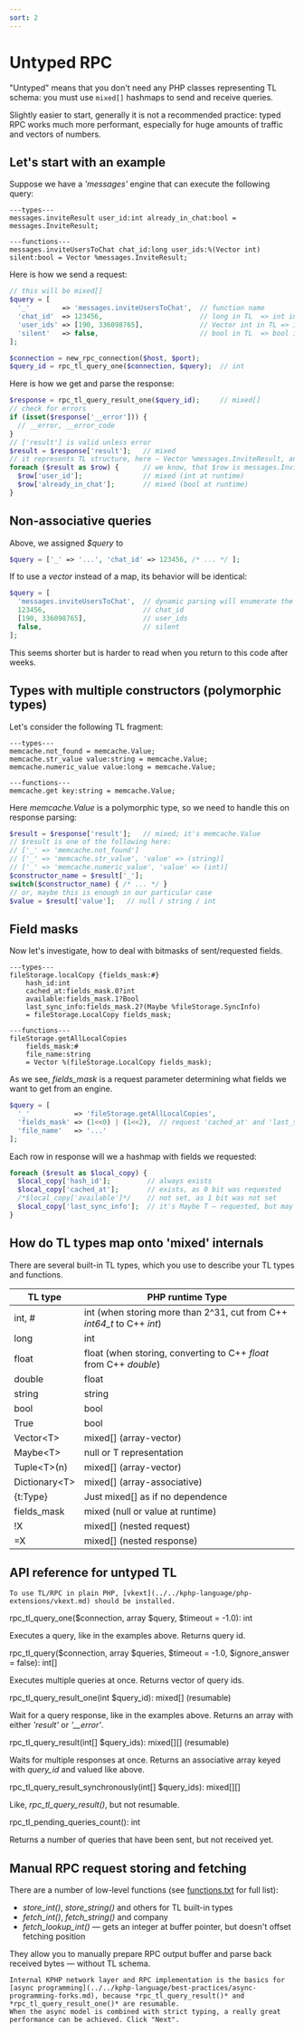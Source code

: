 ```yaml
---
sort: 2
---
```


# Untyped RPC

"Untyped" means that you don't need any PHP classes representing TL schema: you must use `mixed[]` hashmaps to send and receive queries.

Slightly easier to start, generally it is not a recommended practice: typed RPC works much more performant, especially for huge amounts of traffic and vectors of numbers.


## Let's start with an example

Suppose we have a *'messages'* engine that can execute the following query:
```
---types---
messages.inviteResult user_id:int already_in_chat:bool = messages.InviteResult;

---functions---
messages.inviteUsersToChat chat_id:long user_ids:%(Vector int) silent:bool = Vector %messages.InviteResult; 
```

Here is how we send a request:
```php
// this will be mixed[]
$query = [
  '_'        => 'messages.inviteUsersToChat',  // function name
  'chat_id'  => 123456,                        // long in TL  => int in PHP
  'user_ids' => [190, 336098765],              // Vector int in TL => int[] in PHP
  'silent'   => false,                         // bool in TL  => bool in PHP
];

$connection = new_rpc_connection($host, $port);
$query_id = rpc_tl_query_one($connection, $query);  // int
```

Here is how we get and parse the response:
```php
$response = rpc_tl_query_result_one($query_id);     // mixed[]
// check for errors
if (isset($response['__error'])) {
  // __error, __error_code
}
// ['result'] is valid unless error
$result = $response['result'];   // mixed
// it represents TL structure, here — Vector %messages.InviteResult, an array of arrays (hashmaps)
foreach ($result as $row) {      // we know, that $row is messages.InviteResult  
  $row['user_id'];               // mixed (int at runtime)
  $row['already_in_chat'];       // mixed (bool at runtime)
}
```


## Non-associative queries

Above, we assigned *$query* to 
```php
$query = ['_' => '...', 'chat_id' => 123456, /* ... */ ];
```

If to use a *vector* instead of a map, its behavior will be identical:
```php
$query = [
  'messages.inviteUsersToChat',  // dynamic parsing will enumerate the rest in TL schema order:
  123456,                        // chat_id
  [190, 336098765],              // user_ids
  false,                         // silent
];
```

This seems shorter but is harder to read when you return to this code after weeks.


## Types with multiple constructors (polymorphic types)

Let's consider the following TL fragment:
```
---types---
memcache.not_found = memcache.Value;
memcache.str_value value:string = memcache.Value;
memcache.numeric_value value:long = memcache.Value;

---functions---
memcache.get key:string = memcache.Value; 
```

Here *memcache.Value* is a polymorphic type, so we need to handle this on response parsing:
```php
$result = $response['result'];   // mixed; it's memcache.Value
// $result is one of the following here:
// ['_' => 'memcache.not_found']
// ['_' => 'memcache.str_value', 'value' => (string)]
// ['_' => 'memcache.numeric_value', 'value' => (int)]
$constructor_name = $result['_'];
switch($constructor_name) { /* ... */ }
// or, maybe this is enough in our particular case
$value = $result['value'];   // null / string / int
```


## Field masks

Now let's investigate, how to deal with bitmasks of sent/requested fields.
```
---types---
fileStorage.localCopy {fields_mask:#}
    hash_id:int
    cached_at:fields_mask.0?int
    available:fields_mask.1?Bool
    last_sync_info:fields_mask.2?(Maybe %fileStorage.SyncInfo)
    = fileStorage.LocalCopy fields_mask;

---functions---
fileStorage.getAllLocalCopies
    fields_mask:#
    file_name:string
    = Vector %(fileStorage.LocalCopy fields_mask);
```

As we see, *fields_mask* is a request parameter determining what fields we want to get from an engine.
```php
$query = [
  '_'           => 'fileStorage.getAllLocalCopies',
  'fields_mask' => (1<<0) | (1<<2),  // request 'cached_at' and 'last_sync_info'
  'file_name'   => '...'
];
```

Each row in response will we a hashmap with fields we requested:
```php
foreach ($result as $local_copy) {
  $local_copy['hash_id'];         // always exists
  $local_copy['cached_at'];       // exists, as 0 bit was requested
  /*$local_copy['available']*/    // not set, as 1 bit was not set
  $local_copy['last_sync_info'];  // it's Maybe T — requested, but may not exist due to TL schema
}
```


## How do TL types map onto 'mixed' internals

There are several built-in TL types, which you use to describe your TL types and functions. 

| TL type  |    PHP runtime Type   
|----------|---------------
| int, # | int (when storing more than 2^31, cut from C++ *int64_t* to C++ *int*) 
| long | int  
| float | float (when storing, converting to C++ *float* from C++ *double*)
| double | float 
| string | string
| bool | bool
| True | bool
| Vector\<T\> | mixed[] (array-vector)
| Maybe\<T\> | null or T representation
| Tuple\<T\>(n) | mixed[] (array-vector)
| Dictionary\<T\> | mixed[] (array-associative)
| {t:Type} | Just mixed[] as if no dependence
| fields_mask | mixed (null or value at runtime)
| !X | mixed[] (nested request)
| =X | mixed[] (nested response) 


## API reference for untyped TL

```warning
To use TL/RPC in plain PHP, [vkext](../../kphp-language/php-extensions/vkext.md) should be installed. 
```

<aside>rpc_tl_query_one($connection, array $query, $timeout = -1.0): int</aside>

Executes a query, like in the examples above. Returns query id.

<aside>rpc_tl_query($connection, array $queries, $timeout = -1.0, $ignore_answer = false): int[]</aside>

Executes multiple queries at once. Returns vector of query ids.

<aside>rpc_tl_query_result_one(int $query_id): mixed[] (resumable)</aside>

Wait for a query response, like in the examples above. Returns an array with either *'result'* or *'__error'*.

<aside>rpc_tl_query_result(int[] $query_ids): mixed[][] (resumable)</aside>

Waits for multiple responses at once. Returns an associative array keyed with *query_id* and valued like above.

<aside>rpc_tl_query_result_synchronously(int[] $query_ids): mixed[][]</aside>

Like, *rpc_tl_query_result()*, but not resumable. 

<aside>rpc_tl_pending_queries_count(): int</aside>

Returns a number of queries that have been sent, but not received yet.


## Manual RPC request storing and fetching

There are a number of low-level functions (see [functions.txt]({{site.url_functions_txt}}) for full list):
* *store_int()*, *store_string()* and others for TL built-in types
* *fetch_int()*, *fetch_string()* and company
* *fetch_lookup_int()* — gets an integer at buffer pointer, but doesn't offset fetching position

They allow you to manually prepare RPC output buffer and parse back received bytes — without TL schema. 

```note
Internal KPHP network layer and RPC implementation is the basics for [async programming](../../kphp-language/best-practices/async-programming-forks.md), because *rpc_tl_query_result()* and *rpc_tl_query_result_one()* are resumable.  
When the async model is combined with strict typing, a really great performance can be achieved. Click "Next".  
```
